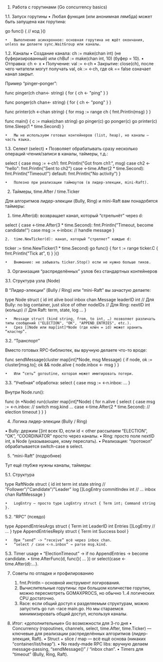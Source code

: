 1. Работа с горутинами (Go concurrency basics)

1.1. Запуск горутины
•	Любая функция (или анонимная лямбда) может быть запущена как горутина:

go func() {
// код
}()


	•	Выполнение асинхронное: основная горутина не ждёт окончания, unless вы делаете sync.WaitGroup или каналы.

1.2. Каналы
•	Создание канала: ch := make(chan int) (не буферизированный) или chBuf := make(chan int, 10) (буфер = 10).
•	Отправка: ch <- x
•	Получение: val := <-ch
•	Закрытие: close(ch), после чего читатели могут получать val, ok := <-ch, где ok == false означает канал закрыт.

Пример “pinger–ponger”:

func pinger(ch chan<- string) {
for {
ch <- "ping"
}
}

func ponger(ch chan<- string) {
for {
ch <- "pong"
}
}

func printer(ch <-chan string) {
for msg := range ch {
fmt.Println(msg)
}
}

func main() {
c := make(chan string)
go pinger(c)
go ponger(c)
go printer(c)
time.Sleep(1 * time.Second)
}

	•	Мы не используем готовых контейнеров (list, heap), но каналы – часть языка.

1.3. Селект (select)
•	Позволяет обрабатывать сразу несколько операций чтения/записи в каналы, таймеры, т.д.:

select {
case msg := <-ch1:
fmt.Println("Got from ch1:", msg)
case ch2 <- "hello":
fmt.Println("Sent to ch2")
case <-time.After(2 * time.Second):
fmt.Println("Timeout!")
default:
fmt.Println("No activity")
}


	•	Полезно при реализации таймаутов (в лидер-элекции, mini-Raft).

2. Таймеры, time.After / time.Ticker

Для алгоритмов лидер-элекции (Bully, Ring) и mini-Raft вам понадобятся таймеры:
1.	time.After(d): возвращает канал, который “стрельнёт” через d:

select {
case <-time.After(3 * time.Second):
fmt.Println("Timeout, become candidate!")
case msg := <-inbox:
// handle message
}

	2.	time.NewTicker(d): канал, который “стреляет” каждые d:

ticker := time.NewTicker(1 * time.Second)
go func() {
for t := range ticker.C {
fmt.Println("Tick at", t)
}
}()

	•	Внимание: не забывать ticker.Stop() если не нужно больше тиков.

3. Организация “распределённых” узлов без стандартных контейнеров

3.1. Структура узла (Node)

В “Лидер-элекции” (Bully / Ring) или “mini-Raft” вы зачастую делаете:

type Node struct {
id         int
alive      bool
inbox      chan Message
leaderID   int
// Для Bully: no big container, just slice of other nodeIDs
// Для Ring: nextID int (кольцо)
// Для Raft: term, state, log ...
}

	•	Message struct (kind string, from, to int, …) позволяет различать типы сообщений ("ELECTION", "OK", "APPEND_ENTRIES", etc.).
	•	Срез []Node или map[int]*Node (где ключ = id) может хранить “кластер”.

3.2. “Транспорт”

Вместо готовых RPC-библиотек, вы вручную делаете что-то вроде:

func sendMessage(cluster map[int]*Node, msg Message) {
if node, ok := cluster[msg.to]; ok && node.alive {
node.inbox <- msg
}
}

	•	Или “сеть” goroutine, которая может имитировать потери.

3.3. “Учебная” обработка: select { case msg := <-n.inbox: … }

Внутри Node.run():

func (n *Node) run(cluster map[int]*Node) {
for n.alive {
select {
case msg := <-n.inbox:
// switch msg.kind ...
case <-time.After(2 * time.Second):
// election timeout
}
}
}

4. Логика лидер-элекции (Bully / Ring)

•	Bully: держим []int всех ID, если id < other рассылаем “ELECTION”, “OK”, “COORDINATOR” просто через каналы.
•	Ring: просто поле nextID int, в Node (указывающее, кому переслать).
•	Реализация: “протокол” обрабатывается switch-case в select.

5. “mini-Raft” (подробнее)

Тут ещё глубже нужны каналы, таймеры:

5.1. Структура

type RaftNode struct {
id       int
term     int
state    string // "Follower"/"Candidate"/"Leader"
log      []LogEntry
commitIndex int
// ...
inbox chan RaftMessage
}

	•	LogEntry – просто type LogEntry struct { Term int; Command string }.

5.2. “RPC” (псевдо)

type AppendEntriesArgs struct {
Term     int
LeaderID int
Entries  []LogEntry
// ...
}
type AppendEntriesReply struct {
Term    int
Success bool
}

	•	При “send” -> “receive” всё через inbox chan.
	•	“select / case <-n.inbox” → parse msg.kind.

5.3. Timer usage
•	“ElectionTimeout” → if no AppendEntries → become candidate.
•	time.AfterFunc(d, func(){ … }) or select{case <-time.After(d):...}.

7. Советы по отладке и профилированию
    1.	fmt.Println – основной инструмент логирования.
    2.	Вычислительные горутины: при большом количестве горутин, можно пересмотреть GOMAXPROCS, но обычно 1..4 логических CPU достаточно.
    3.	Race: если общий доступ к разделяемым структурам, можно запустить go run -race main.go. Но мы стараемся минимизировать общий доступ, используя каналы.

8. Итог: «дополнительные» Go возможности для 3-го дня
   •	Concurrency (горoutines, channels, select, time.After, time.Ticker) — ключевые для реализации распределённых алгоритмов (лидер-элекция, Raft).
   •	Struct + slice / map — всё ещё основа (никаких “container/list/heap”).
   •	No ready-made RPC libs: вручную делаем message-passing, “sendMessage()” / “inbox chan”.
   •	Timers для “timeout” (Bully, Ring, Raft).